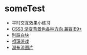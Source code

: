 # someTest
- 平时交互效果小练习
- [CSS3 渐变背景色各种方向 兼容IE9+](posts/CSS3GradientBackgroundColor.html)
- [别踩白块](posts/Don'tTapTheWhite.html)
- [祖玛游戏](posts/zumaGame.html)
- [瀑布流图片](posts/waterfallFlowImgs/index.html)
